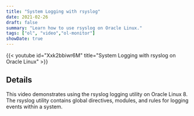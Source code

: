 ```yaml
---
title: "System Logging with rsyslog"
date: 2021-02-26
draft: false
summary: "Learn how to use rsyslog on Oracle Linux."
tags: ["ol", "video","ol-monitor"]
showDate: true
---
```


{{< youtube id="Xxk2bbiwr6M" title="System Logging with rsyslog on Oracle Linux" >}}

## Details

This video demonstrates using the rsyslog logging utility on Oracle Linux 8. The rsyslog utility contains global directives, modules, and rules for logging events within a system.
